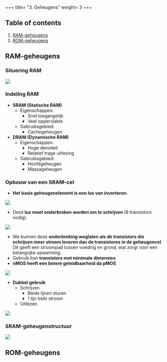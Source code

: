 +++
title= "3. Geheugens"
weight= 3
+++

## Table of contents

1. [RAM-geheugens](#ram-geheugens)
2. [ROM-geheugens](#rom-geheugens)

## RAM-geheugens

### Situering RAM

![](/img/DISCH/ch-3/RAM-situering.PNG)

### Indeling RAM

- **SRAM (Statische RAM)**
	+ Eigenschappen:
		* Snel toegangelijk
		* Veel oppervlakte
	+ Gebruiksgebied:
		* Cachegeheugen
- **DRAM (Dynamische RAM)**
	+ Eigenschappen:
		* Hoge densiteit
		* Relatief trage uitlezing
	+ Gebruiksgebied:
		* Hoofdgeheugen
		* Massageheugen

### Opbouw van een SRAM-cel

- **Het basis geheugenelement is een lus van invertoren.**

![](/img/DISCH/ch-3/SRAM-basis.PNG)
	
- Deze **lus moet onderbroken worden om te schrijven** (8 transistors nodig).

![](/img/DISCH/ch-3/SRAM-onderbroken.PNG)

- We kunnen deze **onderbreking weglaten als de transistors die schrijven meer stroom leveren dan de transistores in de geheugencel**. Dit geeft een stroompad tussen voeding en grond, wat zorgt voor een belangrijke opwarming.
- Gebruik ban **transistors met minimale dimensies**
- **nMOS heeft een betere geleidbaarheid da pMOS**

![](/img/DISCH/ch-3/SRAM-niet-onderbroken.PNG)

- **Dubbel gebruik**
	+ Schrijven
		* Beide lijnen sturen
		* 1 lijn trekt stroom
	+ Uitlezen
	
![](/img/DISCH/ch-3/SRAM-finaal.PNG)

### SRAM-geheugenstructuur

![](/img/DISCH/ch-3/SRAM-geheugenstructuur.PNG)

## ROM-geheugens


